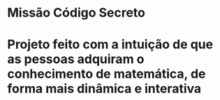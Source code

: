 # Missão Código Secreto

# Projeto feito com a intuição de que as pessoas adquiram o conhecimento de matemática, de forma mais dinâmica e interativa
